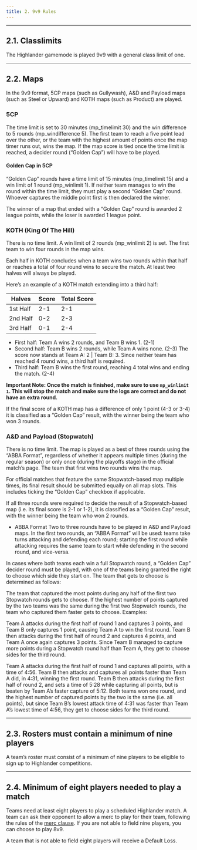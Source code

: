 ```yaml
---
title: 2. 9v9 Rules
---
```

---

## 2.1. Classlimits

The Highlander gamemode is played 9v9 with a general class limit of one.

---

## 2.2. Maps

In the 9v9 format, 5CP maps (such as Gullywash), A&D and Payload maps (such as Steel or Upward) and KOTH maps (such as Product) are played.

### 5CP

The time limit is set to 30 minutes (mp_timelimit 30) and the win difference to 5 rounds (mp_windifference 5). The first team to reach a five point lead over the other, or the team with the highest amount of points once the map timer runs out, wins the map. If the map score is tied once the time limit is reached, a decider round (“Golden Cap”) will have to be played.

#### Golden Cap in 5CP

“Golden Cap” rounds have a time limit of 15 minutes (mp_timelimit 15) and a win limit of 1 round (mp_winlimit 1). If neither team manages to win the round within the time limit, they must play a second “Golden Cap” round. Whoever captures the middle point first is then declared the winner.

The winner of a map that ended with a “Golden Cap” round is awarded 2 league points, while the loser is awarded 1 league point.

### KOTH (King Of The Hill)

There is no time limit. A win limit of 2 rounds (mp_winlimit 2) is set. The first team to win four rounds in the map wins.

Each half in KOTH concludes when a team wins two rounds within that half or reaches a total of four round wins to secure the match. At least two halves will always be played.

Here’s an example of a KOTH match extending into a third half:

| Halves | Score | Total Score |
| --- | --- | --- |
| 1st Half | 2-1 | 2-1 |
| 2nd Half | 0-2 | 2-3 |
| 3rd Half | 0-1 | 2-4 |

- First half: Team A wins 2 rounds, and Team B wins 1. (2-1)
- Second half: Team B wins 2 rounds, while Team A wins none. (2-3) The score now stands at Team A: 2 | Team B: 3. Since neither team has reached 4 round wins, a third half is required.
- Third half: Team B wins the first round, reaching 4 total wins and ending the match. (2-4)

**Important Note: Once the match is finished, make sure to use `mp_winlimit 1`. This will stop the match and make sure the logs are correct and do not have an extra round.**

If the final score of a KOTH map has a difference of only 1 point (4-3 or 3-4) it is classified as a “Golden Cap” result, with the winner being the team who won 3 rounds.

### A&D and Payload (Stopwatch)

There is no time limit. The map is played as a best of three rounds using the “ABBA Format”, regardless of whether it appears multiple times (during the regular season) or only once (during the playoffs stage) in the official match’s page. The team that first wins two rounds wins the map.

For official matches that feature the same Stopwatch-based map multiple times, its final result should be submitted equally on all map slots. This includes ticking the “Golden Cap” checkbox if applicable.

If all three rounds were required to decide the result of a Stopwatch-based map (i.e. its final score is 2-1 or 1-2), it is classified as a “Golden Cap” result, with the winner
being the team who won 2 rounds.

- ABBA Format
Two to three rounds have to be played in A&D and Payload maps. In the first two rounds, an “ABBA Format” will be used: teams take turns attacking and defending each round; starting the first round while attacking requires the same team to start while defending in the second round, and vice-versa.

In cases where both teams each win a full Stopwatch round, a “Golden Cap” decider round must be played, with one of the teams being granted the right to choose which side they start on. The team that gets to choose is determined as follows:

The team that captured the most points during any half of the first two Stopwatch rounds gets to choose.
If the highest number of points captured by the two teams was the same during the first two Stopwatch rounds, the team who captured them faster gets to choose.
Examples:

Team A attacks during the first half of round 1 and captures 3 points, and Team B only captures 1 point, causing Team A to win the first round. Team B then attacks during the first half of round 2 and captures 4 points, and Team A once again captures 3 points. Since Team B managed to capture more points during a Stopwatch round half than Team A, they get to choose sides for the third
round.

Team A attacks during the first half of round 1 and captures all points, with a time of 4:56. Team B then attacks and captures all points faster than Team A did, in 4:31, winning the first round. Team B then attacks during the first half of round 2, and sets a time of 5:28 while capturing all points, but is beaten by Team A’s faster capture of 5:12. Both teams won one round, and the highest number of captured points by the two is the same (i.e. all points), but since Team B’s lowest attack time of 4:31 was faster than Team A’s lowest time of 4:56, they get to choose sides for the third
round.

---

## 2.3. Rosters must contain a minimum of nine players

A team’s roster must consist of a minimum of nine players to be eligible to sign up to Highlander competitions.

---

## 2.4. Minimum of eight players needed to play a match

Teams need at least eight players to play a scheduled Highlander match. A team can ask their opponent to allow a merc to play for their team, following the rules of the [merc clause](/docs/6v6-1#13-mercenary-clause). If you are not able to field nine players, you can choose to play 8v9.

A team that is not able to field eight players will receive a Default Loss.
